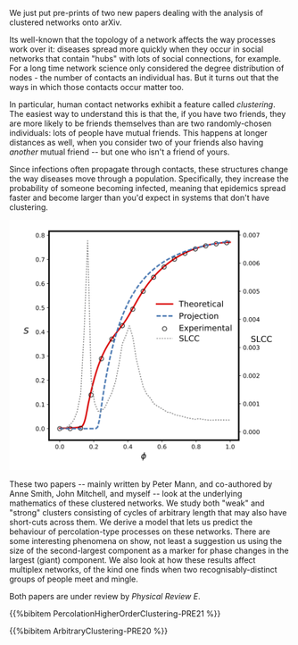 <!--
.. title: Two papers on clustered networks
.. slug: two-papers-on-clustered-networks
.. date: 2020-06-25 16:23:49 UTC+01:00
.. tags: news, paper, complex networks
.. category:
.. link: 
.. description: Two papers on the analysis of networks with clustering
.. previewimage: /images/posts/20200625-slcc.png
.. type: text
-->

We just put pre-prints of two new papers dealing with the analysis of
clustered networks  onto arXiv.

<!-- TEASER_END -->

Its well-known that the topology of a network affects the way
processes work over it: diseases spread more quickly when they occur
in social networks that contain "hubs" with lots of social
connections, for example. For a long time network science only
considered the degree distribution of nodes - the number of contacts
an individual has. But it turns out that the ways in which those contacts
occur matter too.

In particular, human contact networks exhibit a feature called
*clustering*. The easiest way to understand this is that the, if you
have two friends, they are more likely to be friends themselves than
are two randomly-chosen individuals: lots of people have mutual
friends. This happens at longer distances as well, when you consider
two of your friends also having *another* mutual friend -- but one
who isn't a friend of yours.

Since infections often propagate through contacts, these structures
change the way diseases move through a population. Specifically, they
increase the probability of someone becoming infected, meaning that
epidemics spread faster and become larger than you'd expect in systems
that don't have clustering.

![Phase transitions](/images/posts/20200625-slcc.png)

These two papers -- mainly written by Peter Mann, and co-authored by
Anne Smith, John Mitchell, and myself -- look at the underlying
mathematics of these clustered networks. We study both "weak" and
"strong" clusters consisting of cycles of arbitrary length that may
also have short-cuts across them. We derive a model that lets us
predict the behaviour of percolation-type processes on these
networks. There are some interesting phenomena on show, not least a
suggestion us using the size of the second-largest component as a marker
for phase changes in the largest (giant) component. We also look
at how these results affect multiplex networks,
of the kind one finds when two recognisably-distinct groups of people
meet and mingle.

Both papers are under review by *Physical Review E*.

{{%bibitem PercolationHigherOrderClustering-PRE21 %}}

{{%bibitem ArbitraryClustering-PRE20 %}}



